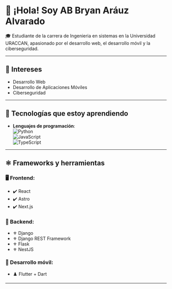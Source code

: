 # 👋 ¡Hola! Soy AB Bryan Aráuz Alvarado

🎓 Estudiante de la carrera de Ingenieria en sistemas en la Universidad URACCAN, apasionado por el desarrollo web, el desarrollo móvil y la ciberseguridad.

---

## 👀 Intereses
- Desarrollo Web
- Desarrollo de Aplicaciones Móviles
- Ciberseguridad

---

## 🌱 Tecnologías que estoy aprendiendo
- **Lenguajes de programación**:  
  ![Python](https://img.shields.io/badge/Python-3776AB?style=flat&logo=python&logoColor=white)  
  ![JavaScript](https://img.shields.io/badge/JavaScript-F7DF1E?style=flat&logo=javascript&logoColor=black)  
  ![TypeScript](https://img.shields.io/badge/TypeScript-3178C6?style=flat&logo=typescript&logoColor=white)

---

## ⚛️ Frameworks y herramientas

### 🖥️ Frontend:
- ✔️ React  
- ✔️ Astro  
- ✔️ Next.js

### 🔧 Backend:
- ⚜️ Django  
- ⚜️ Django REST Framework  
- ⚜️ Flask  
- ⚜️ NestJS

### 📱 Desarrollo móvil:
- ♟️ Flutter + Dart

---


